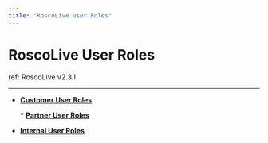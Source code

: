 ```yaml
---
title: "RoscoLive User Roles"
---
```

# RoscoLive User Roles

ref: RoscoLive v2.3.1

------------------------------------------------------------------------

-   **[Customer User Roles](/rosco/product/roscolive2.0/user_roles/customer_user_roles)**  
      
    \* **[Partner User Roles](/rosco/product/roscolive2.0/user_roles/partner_user_roles)**  
      
-   **[Internal User Roles](/rosco/product/roscolive2.0/user_roles/internal_user_roles)**
